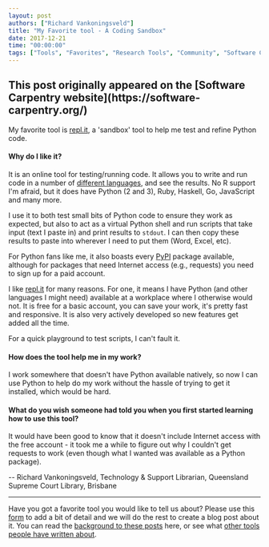 ```yaml
---
layout: post
authors: ["Richard Vankoningsveld"]
title: "My Favorite tool - A Coding Sandbox"
date: 2017-12-21
time: "00:00:00"
tags: ["Tools", "Favorites", "Research Tools", "Community", "Software Carpentry"]
---
```


<h2>This post originally appeared on the [Software Carpentry website](https://software-carpentry.org/)</h2>

My favorite tool is [repl.it](https://repl.it/), a 'sandbox' tool to help me test and refine Python code.

#### Why do I like it?

It is an online tool for testing/running code. It allows you to write and run code in 
a number of [different languages](https://repl.it/languages), and see the results. 
No R support I'm afraid, but it does have Python (2 and 3), Ruby, Haskell, Go, JavaScript and many more.

I use it to both test small bits of Python code to ensure they work as expected, but also to act as a virtual Python 
shell and run scripts that take input (text I paste in) and print results to `stdout`. 
I can then copy these results to paste into wherever I need to put them (Word, Excel, etc).

For Python fans like me, it also boasts every [PyPI](https://pypi.python.org/pypi) package available, although for packages that need 
Internet access (e.g., requests) you need to sign up for a paid account.

I like [repl.it](https://repl.it/) for many reasons. For one, it means I have Python (and other languages I might need) available 
at a workplace where I otherwise would not. It is free for a basic account, you can save your work, 
it's pretty fast and responsive. It is also very actively developed so new features get added all the time.

For a quick playground to test scripts, I can't fault it.

#### How does the tool help me in my work?

I work somewhere that doesn't have Python available natively, so now I can use Python to help do my work without the 
hassle of trying to get it installed, which would be hard.

#### What do you wish someone had told you when you first started learning how to use this tool?

It would have been good to know that it doesn't include Internet access with the free account - 
it took me a while to figure out why I couldn't get requests to work (even though what I wanted was available as a Python package).

-- Richard Vankoningsveld, Technology & Support Librarian, Queensland Supreme Court Library, Brisbane

---

Have you got a favorite tool you would like to tell us about?
Please use this [form](https://docs.google.com/forms/d/e/1FAIpQLSeiu5NzJsLxYueaQrNn_qKbaa5JR2Sz12CeCRyedKQxwb54Dw/viewform)
to add a bit of detail and we will do the rest to create a blog post about it. You can read
the [background to these posts](https://software-carpentry.org/blog/2017/10/fave-tools.html) here,
or see what [other tools people have written about](https://software-carpentry.org/blog/2017/11/favorites.html).
